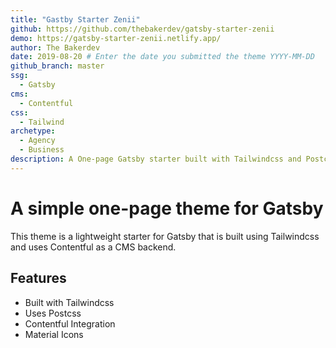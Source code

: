```yaml
---
title: "Gastby Starter Zenii"
github: https://github.com/thebakerdev/gatsby-starter-zenii
demo: https://gatsby-starter-zenii.netlify.app/
author: The Bakerdev
date: 2019-08-20 # Enter the date you submitted the theme YYYY-MM-DD
github_branch: master
ssg:
  - Gatsby
cms:
  - Contentful
css:
  - Tailwind
archetype:
  - Agency
  - Business
description: A One-page Gatsby starter built with Tailwindcss and Postcss.
---
```


# A simple one-page theme for Gatsby

This theme is a lightweight starter for Gatsby that is built using Tailwindcss and uses Contentful as a CMS backend.

## Features

* Built with Tailwindcss
* Uses Postcss
* Contentful Integration 
* Material Icons